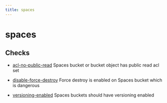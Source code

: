 ```yaml
---
title: spaces
---
```


# spaces

## Checks


- [acl-no-public-read](acl-no-public-read) Spaces bucket or bucket object has public read acl set

- [disable-force-destroy](disable-force-destroy) Force destroy is enabled on Spaces bucket which is dangerous

- [versioning-enabled](versioning-enabled) Spaces buckets should have versioning enabled



